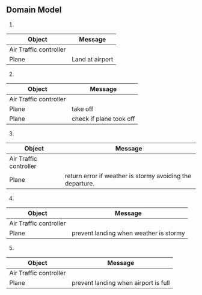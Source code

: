 ## Domain Model

1)

Object | Message
------------ | -------------
Air Traffic controller |
Plane| Land at airport

2)

Object | Message
------------ | -------------
Air Traffic controller |
Plane| take off
Plane| check if plane took off

3)

Object | Message
------------ | -------------
Air Traffic controller |
Plane| return error if weather is stormy avoiding the departure.

4)

Object | Message
------------ | -------------
Air Traffic controller |
Plane| prevent landing when weather is stormy

5)

Object | Message
------------ | -------------
Air Traffic controller |
Plane| prevent landing when airport is full
